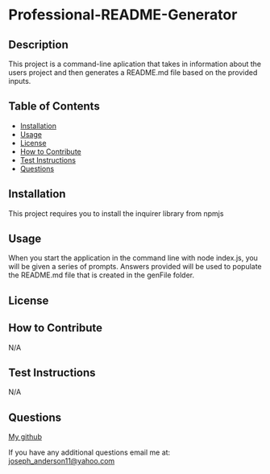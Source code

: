 # Professional-README-Generator

## Description
This project is a command-line aplication that takes in information about the users project and then generates a README.md file based on the provided inputs.

## Table of Contents
- [Installation](#installation)
- [Usage](#usage)
- [License](#license)
- [How to Contribute](#how-to-contribute)
- [Test Instructions](#test-instructions)
- [Questions](#questions)

## Installation
This project requires you to install the inquirer library from npmjs

## Usage
When you start the application in the command line with node index.js, you will be given a series of prompts. Answers provided will be used to populate the README.md file that is created in the genFile folder.

## License


## How to Contribute
N/A

## Test Instructions
N/A

## Questions
[My github](https://github.com/josephFAnderson)

If you have any additional questions email me at: joseph_anderson11@yahoo.com